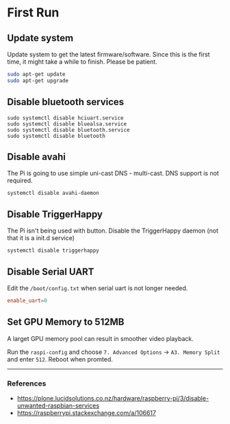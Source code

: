 # First Run

## Update system
Update system to get the latest firmware/software. Since this is the first time, it might take a while to finish. Please be patient.

```bash
sudo apt-get update
sudo apt-get upgrade
```

## Disable bluetooth services

```shell
sudo systemctl disable hciuart.service
sudo systemctl disable bluealsa.service
sudo systemctl disable bluetooth.service
sudo systemctl disable bluetooth
```

## Disable avahi
The Pi is going to use simple uni-cast DNS - multi-cast. DNS support is not required.

```shell
systemctl disable avahi-daemon
```

## Disable TriggerHappy
The Pi isn't being used with button. Disable the TriggerHappy daemon (not that it is a init.d service)

```
systemctl disable triggerhappy
```

## Disable Serial UART
Edit the `/boot/config.txt` when serial uart is not longer needed. 

```conf
enable_uart=0
```
## Set GPU Memory to 512MB
A larget GPU memory pool can result in smoother video playback.

Run the `raspi-config` and choose `7. Advanced Options` -> `A3. Memory Split` and enter `512`. Reboot when promted.

---
### References
* https://plone.lucidsolutions.co.nz/hardware/raspberry-pi/3/disable-unwanted-raspbian-services
* https://raspberrypi.stackexchange.com/a/106617